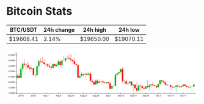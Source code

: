 # Bitcoin Stats

BTC/USDT|24h change|24h high|24h low|
|---|---|---|---|
|$19608.41|2.14%|$19650.00|$19070.11|

<img src="./chart.svg">
